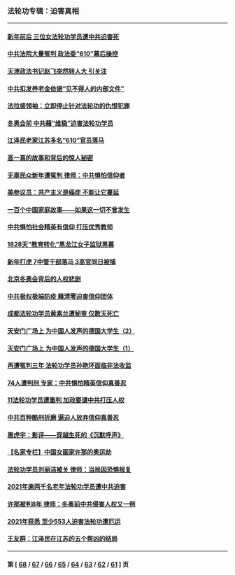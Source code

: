 ### 法轮功专辑：迫害真相
---
#### [新年前后 三位女法轮功学员遭中共迫害死](../../pages/nf4379/n13584573.md) 
#### [中共法院大量冤判 政法委“610”幕后操控](../../pages/nf4379/n13578342.md) 
#### [天津政法书记赵飞突然转人大 引关注](../../pages/nf4379/n13578965.md) 
#### [中共扣发养老金依据“见不得人的内部文件”](../../pages/nf4379/n13576363.md) 
#### [法拉盛领袖：立即停止针对法轮功的仇恨犯罪](../../pages/nf4379/n13575222.md) 
#### [冬奥会前 中共藉“维稳”迫害法轮功学员](../../pages/nf4379/n13570533.md) 
#### [江泽民老家江苏多名“610”官员落马](../../pages/nf4379/n13572920.md) 
#### [高一喜的故事和背后的惊人秘密](../../pages/nf4379/n13572834.md) 
#### [无辜民众新年遭冤判 律师：中共惧怕信仰者](../../pages/nf4379/n13568691.md) 
#### [美参议员：共产主义是癌症 不能让它蔓延](../../pages/nf4379/n13569660.md) 
#### [一百个中国家庭故事——如果这一切不曾发生](../../pages/nf4379/n13531687.md) 
#### [中共惧怕社会精英有信仰 打压优秀教师](../../pages/nf4379/n13563192.md) 
#### [1828天“教育转化”黑龙江女子监狱黑幕](../../pages/nf4379/n13536804.md) 
#### [新年打虎 7中管干部落马 3高官同日被捕](../../pages/nf4379/n13560915.md) 
#### [北京冬奥会背后的人权悲剧](../../pages/nf4379/n13556415.md) 
#### [中共极权极端防疫 藉清零迫害信仰团体](../../pages/nf4379/n13555509.md) 
#### [成都法轮功学员黄素兰遭秘审 仅数天死亡](../../pages/nf4379/n13537458.md) 
#### [天安门广场上 为中国人发声的德国大学生（2）](../../pages/nf4379/n13533454.md) 
#### [天安门广场上 为中国人发声的德国大学生（1）](../../pages/nf4379/n13528390.md) 
#### [再遭冤判三年 法轮功学员孙艳环面临非法收监](../../pages/nf4379/n13526543.md) 
#### [74人遭判刑 专家：中共惧怕精英信仰真善忍](../../pages/nf4379/n13520765.md) 
#### [11法轮功学员遭重判 加政要谴中共打压人权](../../pages/nf4379/n13521294.md) 
#### [中共百种酷刑折磨 逼迫人放弃信仰真善忍](../../pages/nf4379/n13518038.md) 
#### [惠虎宇：影评——穿越生死的《沉默呼声》](../../pages/nf4379/n13516514.md) 
#### [【名家专栏】中国女画家许那的奥运劫](../../pages/nf4379/n13491603.md) 
#### [法轮功学员刘丽洁被关 律师：当局因恐惧报复](../../pages/nf4379/n13515441.md) 
#### [2021年逾两千名老年法轮功学员遭中共迫害](../../pages/nf4379/n13513237.md) 
#### [许那被判8年 律师：冬奥前中共侵害人权又一例](../../pages/nf4379/n13508986.md) 
#### [2021年获悉 至少553人迫害法轮功遭厄运](../../pages/nf4379/n13504657.md) 
#### [王友群：江泽民在江苏的五个帮凶的结局](../../pages/nf4379/n13503194.md) 

---
#### 第 [ [68](./68.md) / [67](./67.md) / [66](./66.md) / [65](./65.md) / [64](./64.md) / [63](./63.md) / [62](./62.md) / [61](./61.md) ] 页
